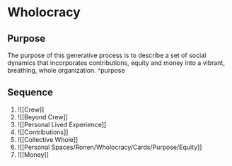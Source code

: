 # Wholocracy

## Purpose
The purpose of this generative process is to describe a set of social dynamics that incorporates contributions, equity and money into a vibrant, breathing, whole organization. ^purpose

## Sequence
1. ![[Crew]]
2. ![[Beyond Crew]]
3. ![[Personal Lived Experience]]
4. ![[Contributions]]
5. ![[Collective Whole]]
6. ![[Personal Spaces/Ronen/Wholocracy/Cards/Purpose/Equity]]
7. ![[Money]]

